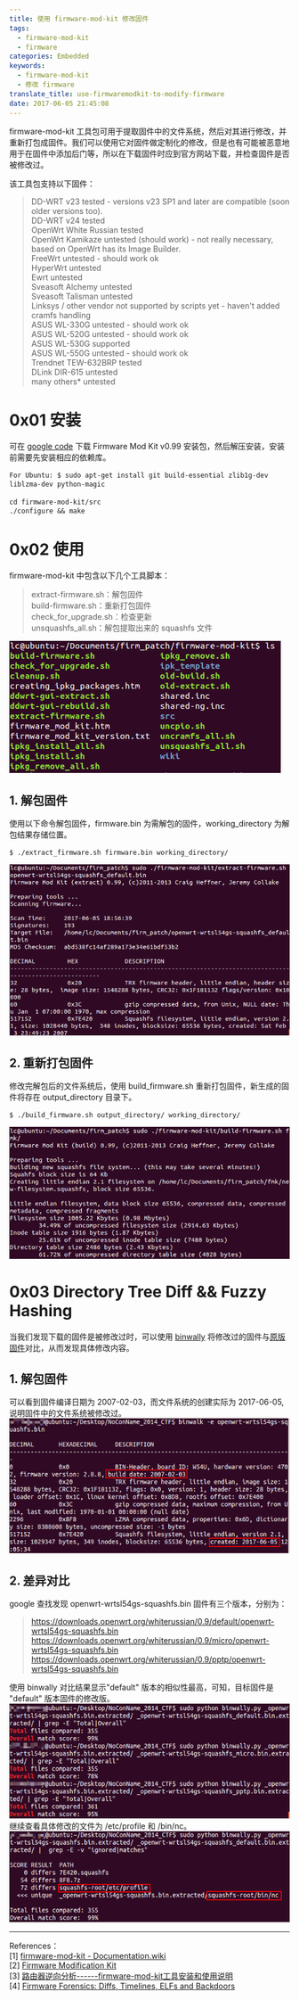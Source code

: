 ```yaml
---
title: 使用 firmware-mod-kit 修改固件
tags:
  - firmware-mod-kit
  - firmware
categories: Embedded
keywords:
  - firmware-mod-kit
  - 修改 firmware
translate_title: use-firmwaremodkit-to-modify-firmware
date: 2017-06-05 21:45:08
---
```


firmware-mod-kit 工具包可用于提取固件中的文件系统，然后对其进行修改，并重新打包成固件。我们可以使用它对固件做定制化的修改，但是也有可能被恶意地用于在固件中添加后门等，所以在下载固件时应到官方网站下载，并检查固件是否被修改过。

该工具包支持以下固件：
>DD-WRT v23	tested - versions v23 SP1 and later are compatible (soon older versions too).    
DD-WRT v24	tested   
OpenWrt White Russian	tested   
OpenWrt Kamikaze	untested (should work) - not really necessary, based on OpenWrt has its Image Builder.   
FreeWrt	untested - should work ok   
HyperWrt	untested   
Ewrt	untested   
Sveasoft Alchemy	untested   
Sveasoft Talisman	untested   
Linksys / other vendor	not supported by scripts yet - haven't added cramfs handling   
ASUS WL-330G	untested - should work ok   
ASUS WL-520G	untested - should work ok   
ASUS WL-530G	supported   
ASUS WL-550G	untested  - should work ok   
Trendnet TEW-632BRP	tested   
DLink DIR-615	untested   
many others*	untested

# 0x01 安装
可在 [google code](https://code.google.com/archive/p/firmware-mod-kit/) 下载	Firmware Mod Kit v0.99 安装包，然后解压安装，安装前需要先安装相应的依赖库。
```
For Ubuntu: $ sudo apt-get install git build-essential zlib1g-dev liblzma-dev python-magic

cd firmware-mod-kit/src
./configure && make
```

# 0x02 使用
firmware-mod-kit 中包含以下几个工具脚本：
>extract-firmware.sh：解包固件   
build-firmware.sh：重新打包固件   
check_for_upgrade.sh：检查更新   
unsquashfs_all.sh：解包提取出来的 squashfs 文件

![](https://raw.githubusercontent.com/0x4C43/BlogImages/master/1586021073_78163658.jpg)

## 1.  解包固件
使用以下命令解包固件，firmware.bin 为需解包的固件，working_directory 为解包结果存储位置。    
```
$ ./extract_firmware.sh firmware.bin working_directory/
```
![](https://raw.githubusercontent.com/0x4C43/BlogImages/master/1586021071_6411506.jpg)
## 2. 重新打包固件
修改完解包后的文件系统后，使用 build_firmware.sh 重新打包固件，新生成的固件将存在 output_directory 目录下。
```
$ ./build_firmware.sh output_directory/ working_directory/
```
![](https://raw.githubusercontent.com/0x4C43/BlogImages/master/1586021063_10177238.jpg)

# 0x03 Directory Tree Diff && Fuzzy Hashing
当我们发现下载的固件是被修改过时，可以使用 [binwally](https://github.com/bmaia/binwally) 将修改过的固件与[原版固件](https://downloads.openwrt.org/whiterussian/0.9/default/openwrt-wrtsl54gs-squashfs.bin)对比，从而发现具体修改内容。
## 1. 解包固件
可以看到固件编译日期为 2007-02-03，而文件系统的创建实际为 2017-06-05,说明固件中的文件系统被修改过。
![](https://raw.githubusercontent.com/0x4C43/BlogImages/master/1586021069_63948070.jpg)
## 2. 差异对比
google 查找发现 openwrt-wrtsl54gs-squashfs.bin 固件有三个版本，分别为：
 >https://downloads.openwrt.org/whiterussian/0.9/default/openwrt-wrtsl54gs-squashfs.bin    
 https://downloads.openwrt.org/whiterussian/0.9/micro/openwrt-wrtsl54gs-squashfs.bin    
 https://downloads.openwrt.org/whiterussian/0.9/pptp/openwrt-wrtsl54gs-squashfs.bin

使用 binwally 对比结果显示"default" 版本的相似性最高，可知，目标固件是 "default" 版本固件的修改版。
![](https://raw.githubusercontent.com/0x4C43/BlogImages/master/1586055964_20200405110549327_27386.png)
继续查看具体修改的文件为 /etc/profile 和 /bin/nc。
![](https://raw.githubusercontent.com/0x4C43/BlogImages/master/1586021066_31504566.jpg)

-----------
References：    
[1] [firmware-mod-kit - Documentation.wiki](https://code.google.com/archive/p/firmware-mod-kit/wikis/Documentation.wiki)   
[2] [Firmware Modification Kit](https://bitsum.com/firmware_mod_kit.htm)   
[3] [路由器逆向分析------firmware-mod-kit工具安装和使用说明](http://blog.csdn.net/qq1084283172/article/details/68061957)   
[4] [Firmware Forensics: Diffs, Timelines, ELFs and Backdoors](https://w00tsec.blogspot.com/2015/02/firmware-forensics-diffs-timelines-elfs.html)